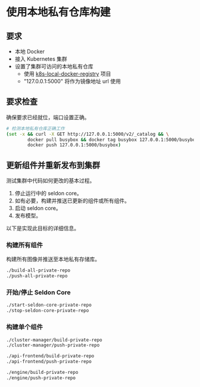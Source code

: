 # 使用本地私有仓库构建

## 要求

* 本地 Docker
* 接入 Kubernetes 集群
* 设置了集群可访问的本地私有仓库
    * 使用 [k8s-local-docker-registry](https://github.com/SeldonIO/k8s-local-docker-registry) 项目
    * "127.0.0.1:5000" 将作为镜像地址 url 使用

## 要求检查

确保要求已经就位，端口设置正确。

```bash
# 检测本地私有仓库正确工作
(set -x && curl -X GET http://127.0.0.1:5000/v2/_catalog && \
        docker pull busybox && docker tag busybox 127.0.0.1:5000/busybox && \
        docker push 127.0.0.1:5000/busybox)
```

## 更新组件并重新发布到集群

测试集群中代码如何更改的基本过程。

1. 停止运行中的 seldon core。
1. 如有必要，构建并推送已更新的组件或所有组件。
1. 启动 seldon core。
1. 发布模型。

以下是实现此目标的详细信息。

### 构建所有组件

构建所有图像并推送至本地私有存储库。

```bash
./build-all-private-repo
./push-all-private-repo
```

### 开始/停止 Seldon Core

```bash
./start-seldon-core-private-repo
./stop-seldon-core-private-repo
```

### 构建单个组件

```bash
./cluster-manager/build-private-repo
./cluster-manager/push-private-repo

./api-frontend/build-private-repo
./api-frontend/push-private-repo

./engine/build-private-repo
./engine/push-private-repo
```

